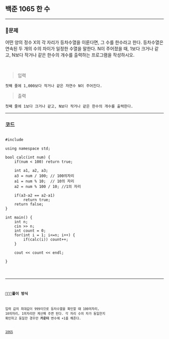 ## 백준 1065 한 수
***

### 🧐문제
어떤 양의 정수 X의 각 자리가 등차수열을 이룬다면, 그 수를 한수라고 한다. 등차수열은 연속된 두 개의 수의 차이가 일정한 수열을 말한다. N이 주어졌을 때, 1보다 크거나 같고, N보다 작거나 같은 한수의 개수를 출력하는 프로그램을 작성하시오. 

&nbsp;

>입력 

    첫째 줄에 1,000보다 작거나 같은 자연수 N이 주어진다.

>출력

    첫째 줄에 1보다 크거나 같고, N보다 작거나 같은 한수의 개수를 출력한다.

***

### 코드
<pre><code>
#include <iostream>

using namespace std;

bool calc(int num) {
	if(num < 100) return true;

	int a1, a2, a3;
    a3 = num / 100; // 100의자리
    a1 = num % 10;  // 10의 자리
    a2 = num % 100 / 10; //1의 자리

	if(a3-a2 == a2-a1)
		return true;
	return false;
}

int main() {
	int n;
	cin >> n;
	int count = 0;
	for(int i = 1; i<=n; i++) {
		if(calc(i)) count++;
	}

	cout << count << endl;

}
</pre><code>

***


### 👩🏻‍💻풀이 방식
입력 값의 최대값이 999이므로 등차수열을 확인할 때 100의자리, 10의자리, 1의자리만 계산해 주면 된다.
각 자리 수의 차가 동일한지 확인하고 동일한 경우만 **카운터** 변수에 +1를 해준다.


[1065](https://www.acmicpc.net/problem/1065, "baekjoon")
